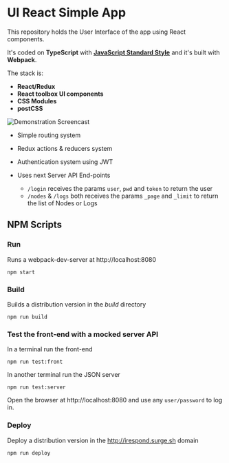 UI React Simple App
===============

This repository holds the User Interface of the app using React components.

It's coded on **TypeScript** with **[JavaScript Standard Style](https://standardjs.com/)** and it's built with **Webpack**.

The stack is:
  - **React/Redux**
  - **React toolbox UI components**
  - **CSS Modules**
  - **postCSS**

![Demonstration Screencast](http://recordit.co/Y1ie0o56AO.gif)

 - Simple routing system
 - Redux actions & reducers system
 - Authentication system using JWT
 - Uses next Server API End-points

   - `/login` receives the params  `user`, `pwd` and `token` to return the user
   - `/nodes` & `/logs` both receives the params `_page` and `_limit` to return the list of Nodes or Logs


## NPM Scripts

### Run

Runs a webpack-dev-server at http://localhost:8080

    npm start

### Build

Builds a distribution version in the *build* directory

    npm run build

### Test the front-end with a mocked server API

In a terminal run the front-end

    npm run test:front

In another terminal run the JSON server

    npm run test:server

Open the browser at http://localhost:8080 and use any `user/password` to log in.

### Deploy

Deploy a distribution version in the http://irespond.surge.sh domain

    npm run deploy

